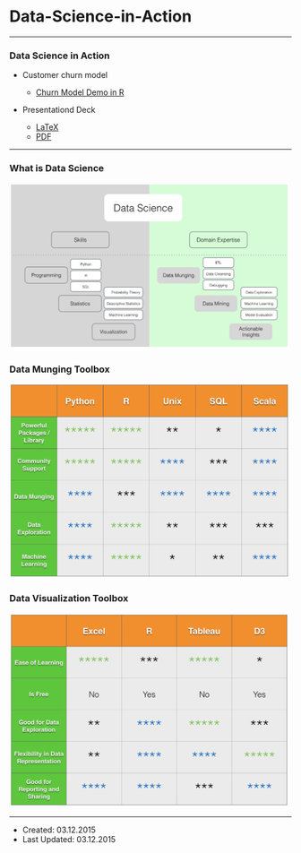 # Data-Science-in-Action

----

### Data Science in Action

- Customer churn model
    - [Churn Model Demo in R](src/churn.R)

- Presentationd Deck
    - [LaTeX](presentation/DS_talk.tex)
    - [PDF](presentation/DS_talk.pdf)

----

### What is Data Science

<img src="graphs/data_science_skills_domain.png" width="500"/>


### Data Munging Toolbox

<img src="graphs/data_tools.png" width="500"/>

### Data Visualization Toolbox

<img src="graphs/data_visualization_tools.png" width="500"/>

----

- Created: 03.12.2015
- Last Updated: 03.12.2015